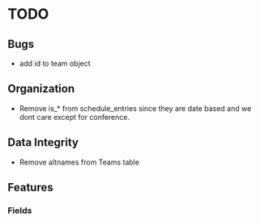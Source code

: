 TODO
====

## Bugs
* add id to team object

## Organization
* Remove is_* from schedule_entries since they are date based
  and we dont care except for conference.

## Data Integrity
* Remove altnames from Teams table

## Features

### Fields

